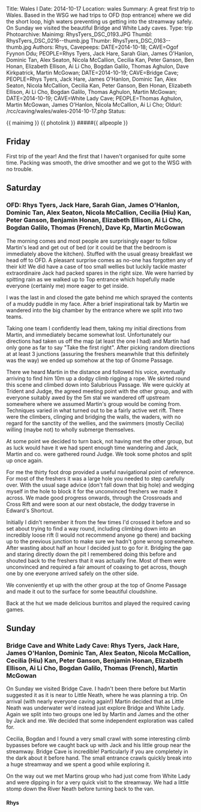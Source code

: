 Title: Wales I
Date: 2014-10-17
Location: wales
Summary: A great first trip to Wales. Based in the WSG we had trips to OFD (top entrance) where we did the short loop, high waters preventing us getting into the streamway safely. On Sunday we visited the beautiful Bridge and White Lady caves.
Type: trip
Photoarchive:
Mainimg: RhysTyers_DSC_0193.JPG
Thumbl: RhysTyers_DSC_0216--thumb.jpg
Thumbr: RhysTyers_DSC_0163--thumb.jpg
Authors:  Rhys,
Cavepeeps: DATE=2014-10-18; CAVE=Ogof Fyynon Ddu; PEOPLE=Rhys Tyers, Jack Hare, Sarah Gian, James O'Hanlon, Dominic Tan, Alex Seaton, Nicola McCallion, Cecilia Kan, Peter Ganson, Ben Honan, Elizabeth Ellison, Ai Li Cho, Bogdan Galilo, Thomas Aghulon, Dave Kirkpatrick, Martin McGowan;
           DATE=2014-10-19; CAVE=Bridge Cave; PEOPLE=Rhys Tyers, Jack Hare, James O'Hanlon, Dominic Tan, Alex Seaton, Nicola McCallion, Cecilia Kan, Peter Ganson, Ben Honan, Elizabeth Ellison, Ai Li Cho, Bogdan Galilo, Thomas Aghulon, Martin McGowan;
           DATE=2014-10-19; CAVE=White Lady Cave; PEOPLE=Thomas Aghulon, Martin McGowan, James O'Hanlon, Nicola McCallion, Ai Li Cho;
Oldurl: /rcc/caving/wales/wales-2014-10-17.php
Status:

{{ mainimg }}
{{ photolink }}
#####{{ allpeople }}

##  Friday

First trip of the year! And the first that I haven't organised for quite some time. Packing was smooth, the drive smoother and we got to the WSG with no trouble.

##  Saturday

###  OFD: Rhys Tyers, Jack Hare, Sarah Gian, James O'Hanlon, Dominic Tan, Alex Seaton, Nicola McCallion, Cecilia (Hiu) Kan, Peter Ganson, Benjamin Honan, Elizabeth Ellison, Ai Li Cho, Bogdan Galilo, Thomas (French), Dave Kp, Martin McGowan

The morning comes and most people are surprisingly eager to follow Martin's lead and get out of bed (or it could be that the bedroom is immediately above the kitchen). Stuffed with the usual greasy breakfast we head off to OFD. A pleasant surprise comes as no-one has forgotten any of their kit! We did have a case of too small wellies but luckily tackle master extraordinaire Jack had packed spares in the right size. We were harried by spitting rain as we walked up to Top entrance which hopefully made everyone (certainly me) more eager to get inside.

I was the last in and closed the gate behind me which sprayed the contents of a muddy puddle in my face. After a brief inspirational talk by Martin we wandered into the big chamber by the entrance where we split into two teams.

Taking one team I confidently lead them, taking my initial directions from Martin, and immediately became somewhat lost. Unfortunately our directions had taken us off the map (at least the one I had) and Martin had only gone as far to say "Take the first right". After picking random directions at at least 3 junctions (assuring the freshers meanwhile that this definitely was the way) we ended up somehow at the top of Gnome Passage.

There we heard Martin in the distance and followed his voice, eventually arriving to find him 10m up a dodgy climb rigging a rope. We skirted round this scene and climbed down into Salubrious Passage. We were quickly at Trident and Judge, the agreed meeting point with the other group, and with everyone suitably awed by the 5m stal we wandered off upstream somewhere where we assumed Martin's group would be coming from. Techniques varied in what turned out to be a fairly active wet rift. There were the climbers, clinging and bridging the walls, the waders, with no regard for the sanctity of the wellies, and the swimmers (mostly Cecilia) willing (maybe not) to wholly submerge themselves.

At some point we decided to turn back, not having met the other group, but as luck would have it we had spent enough time wandering and Jack, Martin and co. were gathered round Judge. We took some photos and split up once again.

For me the thirty foot drop provided a useful navigational point of reference. For most of the freshers it was a large hole you needed to step carefully over. With the usual sage advice (don't fall down that big hole) and wedging myself in the hole to block it for the unconvinced freshers we made it across. We made good progress onwards, through the Crossroads and Cross Rift and were soon at our next obstacle, the dodgy traverse in Edward's Shortcut.

Initially I didn't remember it from the few times I'd crossed it before and so set about trying to find a way round, including climbing down into an incredibly loose rift (I would not recommend anyone go there) and backing up to the previous junction to make sure we hadn't gone wrong somewhere. After wasting about half an hour I decided just to go for it. Bridging the gap and staring directly down the pit I remembered doing this before and shouted back to the freshers that it was actually fine. Most of them were unconvinced and required a fair amount of coaxing to get across, though one by one everyone arrived safely on the other side.

We conveniently et up with the other group at the top of Gnome Passage and made it out to the surface for some beautiful cloudshine.

Back at the hut we made delicious burritos and played the required caving games.

##  Sunday

###  Bridge Cave and White Lady Cave: Rhys Tyers, Jack Hare, James O'Hanlon, Dominic Tan, Alex Seaton, Nicola McCallion, Cecilia (Hiu) Kan, Peter Ganson, Benjamin Honan, Elizabeth Ellison, Ai Li Cho, Bogdan Galilo, Thomas (French), Martin McGowan

On Sunday we visited Bridge Cave. I hadn't been there before but Martin suggested it as it is near to Little Neath, where he was planning a trip. On arrival (with nearly everyone caving again!) Martin decided that as Little Neath was underwater we'd instead just explore Bridge and White Lady. Again we split into two groups one led by Martin and James and the other by Jack and me. We decided that some independent exploration was called for.

Cecilia, Bogdan and I found a very small crawl with some interesting climb bypasses before we caught back up with Jack and his little group near the streamway. Bridge Cave is incredible! Particularly if you are completely in the dark about it before hand. The small entrance crawls quickly break into a huge streamway and we spent a good while exploring it.

On the way out we met Martins group who had just come from White Lady and were dipping in for a very quick visit to the streamway. We had a little stomp down the River Neath before turning back to the van.

####  Rhys
